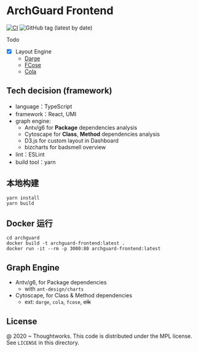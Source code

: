 # ArchGuard Frontend

[![CI](https://github.com/archguard/archguard-frontend/actions/workflows/ci.yml/badge.svg)](https://github.com/archguard/archguard-frontend/actions/workflows/ci.yml)
![GitHub tag (latest by date)](https://img.shields.io/github/v/tag/archguard/archguard-frontend)

Todo

- [x] Layout Engine
  - [Darge](https://github.com/cytoscape/cytoscape.js-dagre)
  - [FCose](https://github.com/iVis-at-Bilkent/cytoscape.js-fcose)
  - [Cola](https://github.com/cytoscape/cytoscape.js-cola)

## Tech decision (framework)

- language：TypeScript
- framework：React, UMI
- graph engine: 
  - Antv/g6 for **Package** dependencies analysis
  - Cytoscape for **Class**, **Method** dependencies analysis
  - D3.js for custom layout in Dashboard
  - bizcharts for badsmell overview
- lint：ESLint
- build tool：yarn

## 本地构建

```
yarn install
yarn build
```

## Docker 运行

```
cd archguard
docker build -t archguard-frontend:latest .
docker run -it --rm -p 3000:80 archguard-frontend:latest
```

## Graph Engine

- Antv/g6, for Package dependencies
  - with `ant-design/charts`
- Cytoscape, for Class & Method dependencies 
  - ext: `darge`, `cola`, `fcose`, ~~elk~~


License
---

@ 2020 ~ Thoughtworks. This code is distributed under the MPL license. See `LICENSE` in this directory.

